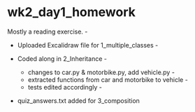 # wk2_day1_homework

Mostly a reading exercise. - 

- Uploaded Excalidraw file for 1_multiple_classes - 

- Coded along in 2_Inheritance - 
  - changes to car.py & motorbike.py, add vehicle.py - 
  - extracted functions from car and motorbike to vehicle - 
  - tests edited accordingly - 
  
- quiz_answers.txt added for 3_composition

